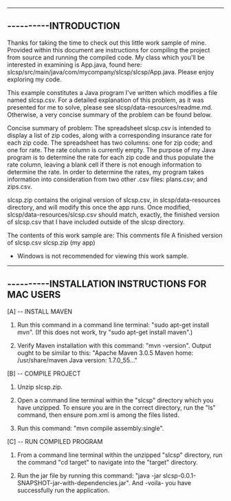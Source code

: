 
--------------------------------------------------
----------INTRODUCTION
--------------------------------------------------

Thanks for taking the time to check out this little work sample of mine.
Provided within this document are instructions for compiling the project from source and running the compiled code.
My class which you'll be interested in examining is App.java, found here: slcsp/src/main/java/com/mycompany/slcsp/slcsp/App.java.
Please enjoy exploring my code.

This example constitutes a Java program I've written which modifies a file named slcsp.csv.
For a detailed explanation of this problem, as it was presented for me to solve, please see slcsp/data-resources/readme.md.
Otherwise, a very concise summary of the problem can be found below.

Concise summary of problem:
The spreadsheet slcsp.csv is intended to display a list of zip codes, along with a corresponding insurance rate for each zip code.
The spreadsheet has two columns: one for zip code; and one for rate. The rate column is currently empty.
The purpose of my Java program is to determine the rate for each zip code and thus populate the rate column, leaving a blank cell if there is not enough information to determine the rate.
In order to determine the rates, my program takes information into consideration from two other .csv files: plans.csv; and zips.csv.

slcsp.zip contains the original version of slcsp.csv, in slcsp/data-resources directory, and will modify this once the app runs.
Once modified, slcsp/data-resources/slcsp.csv should match, exactly, the finished version of slcsp.csv that I have included outside of the slcsp directory.

The contents of this work sample are:
 This comments file
 A finished version of slcsp.csv
 slcsp.zip (my app)

* Windows is not recommended for viewing this work sample.

--------------------------------------------------
----------INSTALLATION INSTRUCTIONS FOR MAC USERS
--------------------------------------------------

[A] -- INSTALL MAVEN

1. Run this command in a command line terminal: "sudo apt-get install mvn".
(If this does not work, try "sudo apt-get install maven".)

2. Verify Maven installation with this command: "mvn -version".
Output ought to be similar to this:
"Apache Maven 3.0.5
Maven home: /usr/share/maven
Java version: 1.7.0_55..."

[B] -- COMPILE PROJECT

1. Unzip slcsp.zip.

2. Open a command line terminal within the "slcsp" directory which you have unzipped.
To ensure you are in the correct directory, run the "ls" command, then ensure pom.xml is among the files listed.

3. Run this command: "mvn compile assembly:single".

[C] -- RUN COMPILED PROGRAM

1. From a command line terminal within the unzipped "slcsp" directory, run the command "cd target" to navigate into the "target" directory.

2. Run the jar file by running this command: "java -jar slcsp-0.0.1-SNAPSHOT-jar-with-dependencies.jar".
And -voila- you have successfully run the application.

